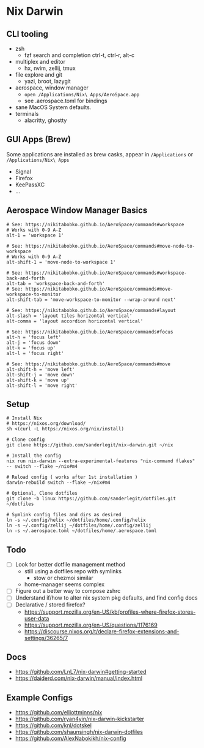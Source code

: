 # Nix Darwin

## CLI tooling
- zsh
  - fzf search and completion
    ctrl-t, ctrl-r, alt-c
- multiplex and editor
  - hx, nvim, zellij, tmux
- file explore and git
  - yazi, broot, lazygit
- aerospace, window manager
  - `open /Applications/Nix\ Apps/AeroSpace.app`
  - see .aerospace.toml for bindings
- sane MacOS System defaults.
- terminals
  - alacritty, ghostty

## GUI Apps (Brew)
Some applications are installed as brew casks, appear in `/Applications` or `/Applications/Nix\ Apps`

- Signal
- Firefox
- KeePassXC
- ...

## Aerospace Window Manager Basics

```
# See: https://nikitabobko.github.io/AeroSpace/commands#workspace
# Works with 0-9 A-Z
alt-1 = 'workspace 1'

# See: https://nikitabobko.github.io/AeroSpace/commands#move-node-to-workspace
# Works with 0-9 A-Z
alt-shift-1 = 'move-node-to-workspace 1'

# See: https://nikitabobko.github.io/AeroSpace/commands#workspace-back-and-forth
alt-tab = 'workspace-back-and-forth'
# See: https://nikitabobko.github.io/AeroSpace/commands#move-workspace-to-monitor
alt-shift-tab = 'move-workspace-to-monitor --wrap-around next'

# See: https://nikitabobko.github.io/AeroSpace/commands#layout
alt-slash = 'layout tiles horizontal vertical'
alt-comma = 'layout accordion horizontal vertical'

# See: https://nikitabobko.github.io/AeroSpace/commands#focus
alt-h = 'focus left'
alt-j = 'focus down'
alt-k = 'focus up'
alt-l = 'focus right'

# See: https://nikitabobko.github.io/AeroSpace/commands#move
alt-shift-h = 'move left'
alt-shift-j = 'move down'
alt-shift-k = 'move up'
alt-shift-l = 'move right'
```

## Setup
```
# Install Nix
# https://nixos.org/download/
sh <(curl -L https://nixos.org/nix/install)

# Clone config
git clone https://github.com/sanderlegit/nix-darwin.git ~/nix

# Install the config
nix run nix-darwin --extra-experimental-features "nix-command flakes" -- switch --flake ~/nix#m4

# Reload config ( works after 1st installation )
darwin-rebuild switch --flake ~/nix#m4

# Optional, Clone dotfiles
git clone -b linux https://github.com/sanderlegit/dotfiles.git ~/dotfiles

# Symlink config files and dirs as desired
ln -s ~/.config/helix ~/dotfiles/home/.config/helix
ln -s ~/.config/zellij ~/dotfiles/home/.config/zellij
ln -s ~/.aerospace.toml ~/dotfiles/home/.aerospace.toml
```

## Todo

- [ ] Look for better dotfile management method
  - still using a dotfiles repo with symlinks
    - stow or chezmoi similar
  - home-manager seems complex
- [ ] Figure out a better way to compose zshrc
- [ ] Understand if/how to alter nix system pkg defaults, and find config docs
- [ ] Declarative / stored firefox?
  - https://support.mozilla.org/en-US/kb/profiles-where-firefox-stores-user-data
  - https://support.mozilla.org/en-US/questions/1176169
  - https://discourse.nixos.org/t/declare-firefox-extensions-and-settings/36265/7

## Docs
- https://github.com/LnL7/nix-darwin#getting-started
- https://daiderd.com/nix-darwin/manual/index.html

## Example Configs
- https://github.com/elliottminns/nix
- https://github.com/ryan4yin/nix-darwin-kickstarter
- https://github.com/knl/dotskel
- https://github.com/shaunsingh/nix-darwin-dotfiles
- https://github.com/AlexNabokikh/nix-config
